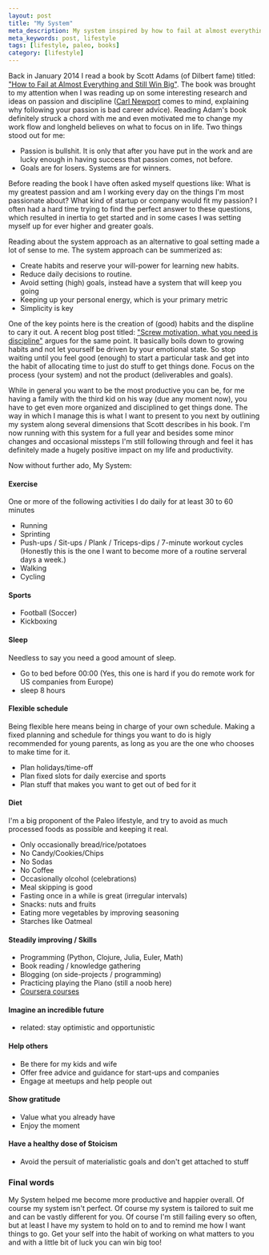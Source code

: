 ```yaml
---
layout: post
title: "My System"
meta_description: My system inspired by how to fail at almost everything and still win big (Scott Adams)
meta_keywords: post, lifestyle
tags: [lifestyle, paleo, books]
category: [lifestyle]
---
```


Back in January 2014 I read a book by Scott Adams (of Dilbert fame) titled:
["How to Fail at Almost Everything and Still Win Big"](https://www.goodreads.com/book/show/17859574-how-to-fail-at-almost-everything-and-still-win-big).
The book was brought to my attention when I was reading up on some interesting research and ideas on
passion and discipline ([Carl Newport](https://www.youtube.com/watch?v=qwOdU02SE0w) comes to mind,
explaining why following your passion is bad career advice). Reading Adam's book definitely struck a
chord with me and even motivated me to change my work flow and longheld believes on what to focus on
in life. Two things stood out for me:

- Passion is bullshit. It is only that after you have put in the work and are lucky enough in having
success that passion comes, not before.
- Goals are for losers. Systems are for winners.

Before reading the book I have often asked myself questions like: What is my greatest passion and am I working
every day on the things I'm most passionate about? What kind of startup or company would fit my passion? I
often had a hard time trying to find the perfect answer to these questions, which resulted in
inertia to get started and in some cases I was setting myself up for ever higher and greater goals.

Reading about the system approach as an alternative to goal setting made a lot of sense to me. The
system approach can be summerized as:

- Create habits and reserve your will-power for learning new habits.
- Reduce daily decisions to routine.
- Avoid setting (high) goals, instead have a system that will keep you going
- Keeping up your personal energy, which is your primary metric
- Simplicity is key

One of the key points here is the creation of (good) habits and the displine to cary it out. A
recent blog post titled:
["Screw motivation, what you need is discipline"](http://www.wisdomination.com/screw-motivation-what-you-need-is-discipline/)
argues for the same point. It basically boils down to growing habits and not let yourself be driven by your emotional state.
So stop waiting until you feel good (enough) to start a particular task and get into the habit of allocating
time to just do stuff to get things done. Focus on the process (your system) and not the product
(deliverables and goals).

While in general you want to be the most productive you can be, for me having a family with the third kid
on his way (due any moment now), you have to get even more organized and disciplined to get things
done. The way in which I manage this is what I want to present to you next by outlining my system along several dimensions
that Scott describes in his book. I'm now running with this system for a full year and besides some
minor changes and occasional missteps I'm still following through and feel it has definitely made a
hugely positive impact on my life and productivity.

Now without further ado, My System:

#### Exercise
One or more of the following activities I do daily for at least 30 to 60 minutes

- Running
- Sprinting
- Push-ups / Sit-ups / Plank / Triceps-dips / 7-minute workout cycles (Honestly this is the one I
  want to become more of a routine serveral days a week.)
- Walking
- Cycling

#### Sports
- Football (Soccer)
- Kickboxing

#### Sleep
Needless to say you need a good amount of sleep.

- Go to bed before 00:00 (Yes, this one is hard if you do remote work for US companies from Europe)
- sleep 8 hours

#### Flexible schedule
Being flexible here means being in charge of your own schedule. Making a fixed planning and schedule for
things you want to do is higly recommended for young parents, as long as you are the one who chooses
to make time for it.

- Plan holidays/time-off
- Plan fixed slots for daily exercise and sports
- Plan stuff that makes you want to get out of bed for it

#### Diet
I'm a big proponent of the Paleo lifestyle, and try to avoid as much processed foods as possible and
keeping it real.

- Only occasionally bread/rice/potatoes
- No Candy/Cookies/Chips
- No Sodas
- No Coffee
- Occasionally olcohol (celebrations)
- Meal skipping is good
- Fasting once in a while is great (irregular intervals)
- Snacks: nuts and fruits
- Eating more vegetables by improving seasoning
- Starches like Oatmeal

#### Steadily improving / Skills
- Programming (Python, Clojure, Julia, Euler, Math)
- Book reading / knowledge gathering
- Blogging (on side-projects / programming)
- Practicing playing the Piano (still a noob here)
- [Coursera courses](http://www.coursera.com)

#### Imagine an incredible future
- related: stay optimistic and opportunistic

#### Help others
- Be there for my kids and wife
- Offer free advice and guidance for start-ups and companies
- Engage at meetups and help people out

#### Show gratitude
- Value what you already have
- Enjoy the moment

#### Have a healthy dose of Stoicism
- Avoid the persuit of materialistic goals and don't get attached to stuff

### Final words

My System helped me become more productive and happier overall. Of course my system isn't
perfect. Of course my system is tailored to suit me and can be vastly different for you.
Of course I'm still failing every so often, but at least I have my system to hold on to and to
remind me how I want things to go. Get your self into the habit of working on what matters to you
and with a little bit of luck you can win big too!

